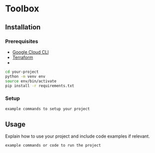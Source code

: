 # Toolbox

## Installation

### Prerequisites

- [Google Cloud CLI]()
- [Terraform]()
- []()

```sh
cd your-project
python -m venv env
source env/bin/activate
pip install -r requirements.txt
```

### Setup

```sh
example commands to setup your project
```

## Usage

Explain how to use your project and include code examples if relevant.

```sh
example commands or code to run the project
```
